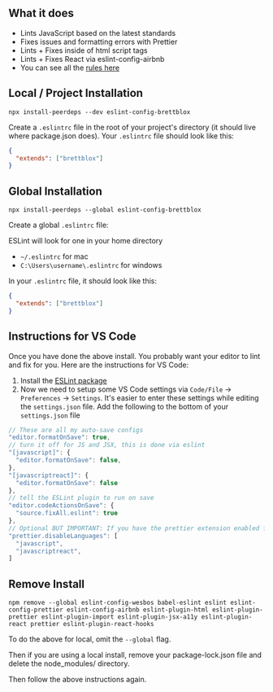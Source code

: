## What it does

- Lints JavaScript based on the latest standards
- Fixes issues and formatting errors with Prettier
- Lints + Fixes inside of html script tags
- Lints + Fixes React via eslint-config-airbnb
- You can see all the [rules here](https://github.com/brettblox/eslint-config-brettblox/blob/master/.eslintrc.js)

## Local /  Project Installation

```
npx install-peerdeps --dev eslint-config-brettblox
```

Create a `.eslintrc` file in the root of your project's directory (it should live where package.json does). Your
`.eslintrc` file should look like this:

```json
{
  "extends": ["brettblox"]
}
```

## Global Installation

```
npx install-peerdeps --global eslint-config-brettblox
```

Create a global `.eslintrc` file:

ESLint will look for one in your home directory

* `~/.eslintrc` for mac
* `C:\Users\username\.eslintrc` for windows

In your `.eslintrc` file, it should look like this:

```json
{
  "extends": ["brettblox"]
}
```

## Instructions for VS Code

Once you have done the above install. You probably want your editor to lint and fix for you. Here are the instructions
for VS Code:

1. Install the [ESLint package](https://marketplace.visualstudio.com/items?itemName=dbaeumer.vscode-eslint)
2. Now we need to setup some VS Code settings via `Code/File` → `Preferences` → `Settings`. It's easier to enter these
   settings while editing the `settings.json` file. Add the following to the bottom of your `settings.json` file

```js
// These are all my auto-save configs
"editor.formatOnSave": true,
// turn it off for JS and JSX, this is done via eslint
"[javascript]": {
  "editor.formatOnSave": false,
},
"[javascriptreact]": {
  "editor.formatOnSave": false
},
// tell the ESLint plugin to run on save
"editor.codeActionsOnSave": {
  "source.fixAll.eslint": true
},
// Optional BUT IMPORTANT: If you have the prettier extension enabled for other languages like CSS and HTML, turn it off for JS since we are doing it through Eslint already
"prettier.disableLanguages": [
  "javascript",
  "javascriptreact",
]
```

## Remove Install

```npm remove --global eslint-config-wesbos babel-eslint eslint eslint-config-prettier eslint-config-airbnb eslint-plugin-html eslint-plugin-prettier eslint-plugin-import eslint-plugin-jsx-a11y eslint-plugin-react prettier eslint-plugin-react-hooks```

To do the above for local, omit the `--global` flag.

Then if you are using a local install, remove your package-lock.json file and delete the node_modules/ directory.

Then follow the above instructions again.
